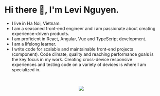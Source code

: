 # Hi there 👋, I'm Levi Nguyen.
- I live in Ha Noi, Vietnam.
-  I am a seasoned front-end engineer and i am passionate about creating experience-driven products. 
-  I am proficient in React, Angular, Vue and TypeScript development.
- I am a lifelong learner.
- I write code for scalable and maintainable front-end projects (component). Code climate, quality and reaching performance goals is the key focus in my work. Creating cross-device responsive experiences and testing code on a variety of devices is where I am specialized in.

<br/>

<p align="center">
    <img src="https://skillicons.dev/icons?i=js,ts,css,html,react,nextjs,angular,nodejs,graphql,apollo,mongodb,docker,linux,jest,firebase,figma&perline=9" />
</p>




